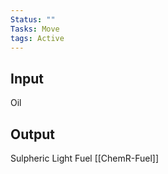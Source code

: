```yaml
---
Status: ""
Tasks: Move
tags: Active
---
```

## Input
Oil
## Output
Sulpheric Light Fuel [[ChemR-Fuel]]